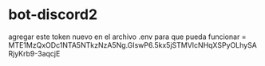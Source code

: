 # bot-discord2

agregar este token nuevo en el archivo .env para que pueda funcionar = MTE1MzQxODc1NTA5NTkzNzA5Ng.GIswP6.5kx5jSTMVIcNHqXSPyOLhySARjyKrb9-3aqcjE
